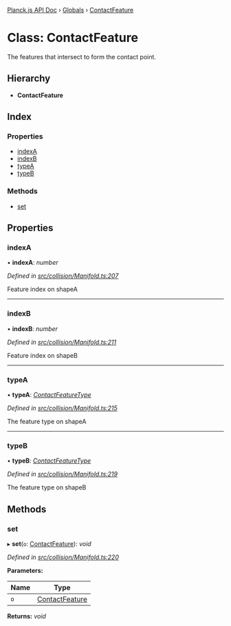 [Planck.js API Doc](../README.md) › [Globals](../globals.md) › [ContactFeature](contactfeature.md)

# Class: ContactFeature

The features that intersect to form the contact point.

## Hierarchy

* **ContactFeature**

## Index

### Properties

* [indexA](contactfeature.md#indexa)
* [indexB](contactfeature.md#indexb)
* [typeA](contactfeature.md#typea)
* [typeB](contactfeature.md#typeb)

### Methods

* [set](contactfeature.md#set)

## Properties

###  indexA

• **indexA**: *number*

*Defined in [src/collision/Manifold.ts:207](https://github.com/shakiba/planck.js/blob/1523746/src/collision/Manifold.ts#L207)*

Feature index on shapeA

___

###  indexB

• **indexB**: *number*

*Defined in [src/collision/Manifold.ts:211](https://github.com/shakiba/planck.js/blob/1523746/src/collision/Manifold.ts#L211)*

Feature index on shapeB

___

###  typeA

• **typeA**: *[ContactFeatureType](../enums/contactfeaturetype.md)*

*Defined in [src/collision/Manifold.ts:215](https://github.com/shakiba/planck.js/blob/1523746/src/collision/Manifold.ts#L215)*

The feature type on shapeA

___

###  typeB

• **typeB**: *[ContactFeatureType](../enums/contactfeaturetype.md)*

*Defined in [src/collision/Manifold.ts:219](https://github.com/shakiba/planck.js/blob/1523746/src/collision/Manifold.ts#L219)*

The feature type on shapeB

## Methods

###  set

▸ **set**(`o`: [ContactFeature](contactfeature.md)): *void*

*Defined in [src/collision/Manifold.ts:220](https://github.com/shakiba/planck.js/blob/1523746/src/collision/Manifold.ts#L220)*

**Parameters:**

Name | Type |
------ | ------ |
`o` | [ContactFeature](contactfeature.md) |

**Returns:** *void*
